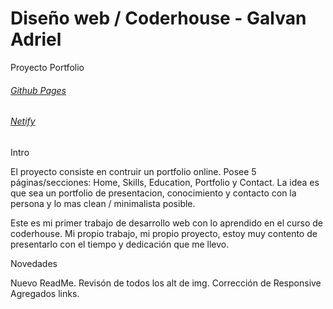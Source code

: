 # Diseño web / Coderhouse - Galvan Adriel

Proyecto Portfolio

###### [Github Pages](https://adrogalvan.github.io/Galvan_Adriel_Proyecto_Final/)
###### [Netify](https://cheerful-dragon-37e1d8.netlify.app/)


Intro 

El proyecto consiste en contruir un portfolio online. Posee 5 páginas/secciones: Home, Skills, Education, Portfolio y Contact. La idea es que sea un portfolio de presentacion, conocimiento y contacto con la persona y lo mas clean / minimalista posible.

Este es mi primer trabajo de desarrollo web con lo aprendido en el curso de coderhouse. Mi propio trabajo, mi propio proyecto, estoy muy contento de presentarlo con el tiempo y dedicación que me llevo.


Novedades

Nuevo ReadMe.
Revisón de todos los alt de img.
Corrección de Responsive
Agregados links.
